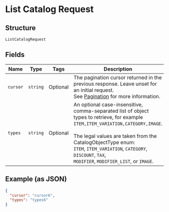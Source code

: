 
# List Catalog Request

## Structure

`ListCatalogRequest`

## Fields

| Name | Type | Tags | Description |
|  --- | --- | --- | --- |
| `cursor` | `string` | Optional | The pagination cursor returned in the previous response. Leave unset for an initial request.<br>See [Pagination](https://developer.squareup.com/docs/basics/api101/pagination) for more information. |
| `types` | `string` | Optional | An optional case-insensitive, comma-separated list of object types to retrieve, for example<br>`ITEM,ITEM_VARIATION,CATEGORY,IMAGE`.<br><br>The legal values are taken from the CatalogObjectType enum:<br>`ITEM`, `ITEM_VARIATION`, `CATEGORY`, `DISCOUNT`, `TAX`,<br>`MODIFIER`, `MODIFIER_LIST`, or `IMAGE`. |

## Example (as JSON)

```json
{
  "cursor": "cursor6",
  "types": "types6"
}
```

